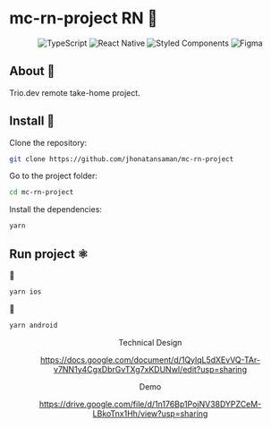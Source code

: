 # mc-rn-project RN 📱

<p align="center">
<img alt="TypeScript" src="https://img.shields.io/badge/typescript%20-%23007ACC.svg?&style=for-the-badge&logo=typescript&logoColor=white"/>
<img alt="React Native" src="https://img.shields.io/badge/react_native%20-%2320232a.svg?&style=for-the-badge&logo=react&logoColor=%2361DAFB"/>
<img alt="Styled Components" src="https://img.shields.io/badge/styled--components-DB7093?style=for-the-badge&logo=styled-components&logoColor=white"/>
<img alt="Figma" src="https://img.shields.io/badge/figma%20-%23F24E1E.svg?&style=for-the-badge&logo=figma&logoColor=white"/>
</p>

## About 📖

Trio.dev remote take-home project.

## Install 🚀

Clone the repository:

```sh
git clone https://github.com/jhonatansaman/mc-rn-project
```

Go to the project folder:

```sh
cd mc-rn-project
```

Install the dependencies:

```sh
yarn
```

## Run project ⚛️

🍎

```sh
yarn ios

```

🤖

```sh
yarn android

```

<div align="center">

Technical Design

https://docs.google.com/document/d/1QylqL5dXEvVQ-TAr-v7NN1y4CgxDbrGvTXg7xKDUNwI/edit?usp=sharing

Demo

https://drive.google.com/file/d/1n176Bp1PojNV38DYPZCeM-LBkoTnx1Hh/view?usp=sharing

</div>
